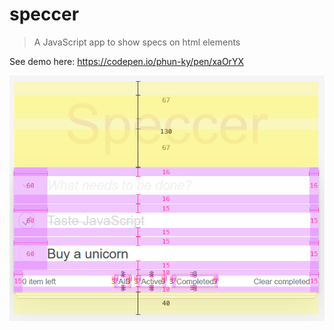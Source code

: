 # speccer

> A JavaScript app to show specs on html elements

See demo here: https://codepen.io/phun-ky/pen/xaOrYX

![Image of speccer](./speccer.png)
